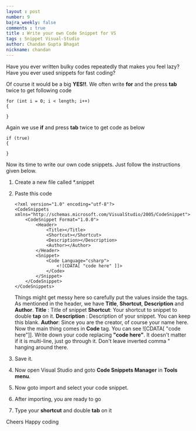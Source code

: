 ```yaml
---
layout : post
number: 9
bajra_weekly: false
comments : true
title : Write your own Code Snippet for VS
tags : Snippet Visual-Studio
author: Chandan Gupta Bhagat
nickname: chandan
---
```



Have you ever written bulky codes repeatedly that makes you feel lazy? Have you ever used snippets for fast coding? 

Of course it would be a big **YES!!**. We often write **for** and the press **tab** twice to get following code 

    for (int i = 0; i < length; i++)
    {
     
    }
Again we use **if** and press **tab** twice to get code as below

    if (true)
    {
    
    }

Now its time to write our own code snippets. Just follow the instructions given below.

 1. Create a new file called *.snippet
 2. Paste this code

        <?xml version="1.0" encoding="utf-8"?> 
        <CodeSnippets  
        xmlns="http://schemas.microsoft.com/VisualStudio/2005/CodeSnippet">  
			<CodeSnippet Format="1.0.0">  
				<Header>  
					<Title></Title>  
					<Shortcut></Shortcut>
					<Description></Description>
					<Author></Author>
				</Header>  
				<Snippet>  
					<Code Language="csharp">  
						<![CDATA[ "code here" ]]>  
					</Code>  
				</Snippet>  
			</CodeSnippet>  
		</CodeSnippets>   

	Things might get messy here so carefully put the values inside the tags.
	As mentioned in the header, we have **Title**, **Shortcut**, **Description** and **Author**. 
	**Title** : Title of snippet
	**Shortcut**: Your shortcut to snippet to double **tap** on it. 
	**Description** : Description of your snippet. You can keep this blank.
	**Author**: Since you are the creator, of course your name here.
	Now the main thing comes in **Code** tag. You can see ![CDATA[ "code here"]]. Write down your code replacing **"code here"**. It doesn't  matter if it is multi-line, just go through it. Don't leave inverted comma " hanging around there. 

 3. Save it.

 4. Now open Visual Studio and goto **Code Snippets Manager** in **Tools
    menu**.
 5. Now goto import and select your code snippet.
 6. After importing, you are ready to go
 7. Type your **shortcut** and double **tab** on it
 
Cheers 
Happy coding 

   
